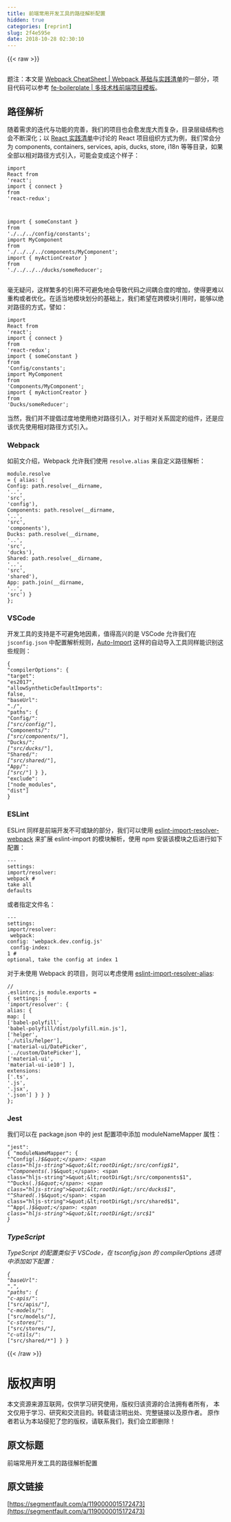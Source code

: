 ```yaml
---
title: 前端常用开发工具的路径解析配置
hidden: true
categories: [reprint]
slug: 2f4e595e
date: 2018-10-28 02:30:10
---
```


{{< raw >}}
<p><span class="img-wrap"><img data-src="/img/remote/1460000015172478" src="https://static.alili.tech/img/remote/1460000015172478" alt="" title="" style="cursor:pointer;display:inline"></span></p><p>&#x9898;&#x6CE8;&#xFF1A;&#x672C;&#x6587;&#x662F; <a href="https://github.com/wxyyxc1992/Awesome-CheatSheet/blob/master/Web/DevPractices/Bundler/Webpack-CheatSheet.md" rel="nofollow noreferrer" target="_blank">Webpack CheatSheet | Webpack &#x57FA;&#x7840;&#x4E0E;&#x5B9E;&#x8DF5;&#x6E05;&#x5355;</a>&#x7684;&#x4E00;&#x90E8;&#x5206;&#xFF0C;&#x9879;&#x76EE;&#x4EE3;&#x7801;&#x53EF;&#x4EE5;&#x53C2;&#x8003; <a href="https://github.com/wxyyxc1992/fe-boilerplate" rel="nofollow noreferrer" target="_blank">fe-boilerplate | &#x591A;&#x6280;&#x672F;&#x6808;&#x524D;&#x7AEF;&#x9879;&#x76EE;&#x6A21;&#x677F;</a>&#x3002;</p><h2 id="articleHeader0">&#x8DEF;&#x5F84;&#x89E3;&#x6790;</h2><p>&#x968F;&#x7740;&#x9700;&#x6C42;&#x7684;&#x8FED;&#x4EE3;&#x4E0E;&#x529F;&#x80FD;&#x7684;&#x5B8C;&#x5584;&#xFF0C;&#x6211;&#x4EEC;&#x7684;&#x9879;&#x76EE;&#x4E5F;&#x4F1A;&#x6108;&#x53D1;&#x5E9E;&#x5927;&#x800C;&#x590D;&#x6742;&#xFF0C;&#x76EE;&#x5F55;&#x5C42;&#x7EA7;&#x7ED3;&#x6784;&#x4E5F;&#x4F1A;&#x4E0D;&#x65AD;&#x6DF1;&#x5316;&#xFF1B;&#x4EE5; <a href="https://parg.co/YWj" rel="nofollow noreferrer" target="_blank">React &#x5B9E;&#x8DF5;&#x6E05;&#x5355;</a>&#x4E2D;&#x8BA8;&#x8BBA;&#x7684; React &#x9879;&#x76EE;&#x7EC4;&#x7EC7;&#x65B9;&#x5F0F;&#x4E3A;&#x4F8B;&#xFF0C;&#x6211;&#x4EEC;&#x5E38;&#x4F1A;&#x5206;&#x4E3A; components, containers, services, apis, ducks, store, i18n &#x7B49;&#x7B49;&#x76EE;&#x5F55;&#xFF0C;&#x5982;&#x679C;&#x5168;&#x90E8;&#x4EE5;&#x76F8;&#x5BF9;&#x8DEF;&#x5F84;&#x65B9;&#x5F0F;&#x5F15;&#x5165;&#xFF0C;&#x53EF;&#x80FD;&#x4F1A;&#x53D8;&#x6210;&#x8FD9;&#x4E2A;&#x6837;&#x5B50;&#xFF1A;</p><div class="widget-codetool" style="display:none"><div class="widget-codetool--inner"><span class="selectCode code-tool" data-toggle="tooltip" data-placement="top" title="" data-original-title="&#x5168;&#x9009;"></span> <span type="button" class="copyCode code-tool" data-toggle="tooltip" data-placement="top" data-clipboard-text="import React from &apos;react&apos;;
import { connect } from &apos;react-redux&apos;;

import { someConstant } from &apos;./../../config/constants&apos;;
import MyComponent from &apos;./../../../components/MyComponent&apos;;
import { myActionCreator } from &apos;./../../../ducks/someReducer&apos;;" title="" data-original-title="&#x590D;&#x5236;"></span> <span type="button" class="saveToNote code-tool" data-toggle="tooltip" data-placement="top" title="" data-original-title="&#x653E;&#x8FDB;&#x7B14;&#x8BB0;"></span></div></div><pre class="javascript hljs"><code class="js"><span class="hljs-keyword">import</span> React <span class="hljs-keyword">from</span> <span class="hljs-string">&apos;react&apos;</span>;
<span class="hljs-keyword">import</span> { connect } <span class="hljs-keyword">from</span> <span class="hljs-string">&apos;react-redux&apos;</span>;

<span class="hljs-keyword">import</span> { someConstant } <span class="hljs-keyword">from</span> <span class="hljs-string">&apos;./../../config/constants&apos;</span>;
<span class="hljs-keyword">import</span> MyComponent <span class="hljs-keyword">from</span> <span class="hljs-string">&apos;./../../../components/MyComponent&apos;</span>;
<span class="hljs-keyword">import</span> { myActionCreator } <span class="hljs-keyword">from</span> <span class="hljs-string">&apos;./../../../ducks/someReducer&apos;</span>;</code></pre><p>&#x6BEB;&#x65E0;&#x7591;&#x95EE;&#xFF0C;&#x8FD9;&#x6837;&#x7E41;&#x591A;&#x7684;&#x5F15;&#x7528;&#x4E0D;&#x53EF;&#x907F;&#x514D;&#x5730;&#x4F1A;&#x5BFC;&#x81F4;&#x4EE3;&#x7801;&#x4E4B;&#x95F4;&#x8026;&#x5408;&#x5EA6;&#x7684;&#x589E;&#x52A0;&#xFF0C;&#x4F7F;&#x5F97;&#x66F4;&#x96BE;&#x4EE5;&#x91CD;&#x6784;&#x6216;&#x8005;&#x4F18;&#x5316;&#x3002;&#x5728;&#x9002;&#x5F53;&#x5730;&#x6A21;&#x5757;&#x5212;&#x5206;&#x7684;&#x57FA;&#x7840;&#x4E0A;&#xFF0C;&#x6211;&#x4EEC;&#x5E0C;&#x671B;&#x5728;&#x8DE8;&#x6A21;&#x5757;&#x5F15;&#x7528;&#x65F6;&#xFF0C;&#x80FD;&#x591F;&#x4EE5;&#x7EDD;&#x5BF9;&#x8DEF;&#x5F84;&#x7684;&#x65B9;&#x5F0F;&#xFF0C;&#x8B6C;&#x5982;&#xFF1A;</p><div class="widget-codetool" style="display:none"><div class="widget-codetool--inner"><span class="selectCode code-tool" data-toggle="tooltip" data-placement="top" title="" data-original-title="&#x5168;&#x9009;"></span> <span type="button" class="copyCode code-tool" data-toggle="tooltip" data-placement="top" data-clipboard-text="import React from &apos;react&apos;;
import { connect } from &apos;react-redux&apos;;
import { someConstant } from &apos;Config/constants&apos;;
import MyComponent from &apos;Components/MyComponent&apos;;
import { myActionCreator } from &apos;Ducks/someReducer&apos;;" title="" data-original-title="&#x590D;&#x5236;"></span> <span type="button" class="saveToNote code-tool" data-toggle="tooltip" data-placement="top" title="" data-original-title="&#x653E;&#x8FDB;&#x7B14;&#x8BB0;"></span></div></div><pre class="javascript hljs"><code class="js"><span class="hljs-keyword">import</span> React <span class="hljs-keyword">from</span> <span class="hljs-string">&apos;react&apos;</span>;
<span class="hljs-keyword">import</span> { connect } <span class="hljs-keyword">from</span> <span class="hljs-string">&apos;react-redux&apos;</span>;
<span class="hljs-keyword">import</span> { someConstant } <span class="hljs-keyword">from</span> <span class="hljs-string">&apos;Config/constants&apos;</span>;
<span class="hljs-keyword">import</span> MyComponent <span class="hljs-keyword">from</span> <span class="hljs-string">&apos;Components/MyComponent&apos;</span>;
<span class="hljs-keyword">import</span> { myActionCreator } <span class="hljs-keyword">from</span> <span class="hljs-string">&apos;Ducks/someReducer&apos;</span>;</code></pre><p>&#x5F53;&#x7136;&#xFF0C;&#x6211;&#x4EEC;&#x5E76;&#x4E0D;&#x63D0;&#x5021;&#x8FC7;&#x5EA6;&#x5730;&#x4F7F;&#x7528;&#x7EDD;&#x5BF9;&#x8DEF;&#x5F84;&#x5F15;&#x5165;&#xFF0C;&#x5BF9;&#x4E8E;&#x76F8;&#x5BF9;&#x5173;&#x7CFB;&#x56FA;&#x5B9A;&#x7684;&#x7EC4;&#x4EF6;&#xFF0C;&#x8FD8;&#x662F;&#x5E94;&#x8BE5;&#x4F18;&#x5148;&#x4F7F;&#x7528;&#x76F8;&#x5BF9;&#x8DEF;&#x5F84;&#x65B9;&#x5F0F;&#x5F15;&#x5165;&#x3002;</p><h3 id="articleHeader1">Webpack</h3><p>&#x5982;&#x524D;&#x6587;&#x4ECB;&#x7ECD;&#xFF0C;Webpack &#x5141;&#x8BB8;&#x6211;&#x4EEC;&#x4F7F;&#x7528; <code>resolve.alias</code> &#x6765;&#x81EA;&#x5B9A;&#x4E49;&#x8DEF;&#x5F84;&#x89E3;&#x6790;&#xFF1A;</p><div class="widget-codetool" style="display:none"><div class="widget-codetool--inner"><span class="selectCode code-tool" data-toggle="tooltip" data-placement="top" title="" data-original-title="&#x5168;&#x9009;"></span> <span type="button" class="copyCode code-tool" data-toggle="tooltip" data-placement="top" data-clipboard-text="module.resolve = {
  alias: {
    Config: path.resolve(__dirname, &apos;..&apos;, &apos;src&apos;, &apos;config&apos;),
    Components: path.resolve(__dirname, &apos;..&apos;, &apos;src&apos;, &apos;components&apos;),
    Ducks: path.resolve(__dirname, &apos;..&apos;, &apos;src&apos;, &apos;ducks&apos;),
    Shared: path.resolve(__dirname, &apos;..&apos;, &apos;src&apos;, &apos;shared&apos;),
    App: path.join(__dirname, &apos;..&apos;, &apos;src&apos;)
  }
};" title="" data-original-title="&#x590D;&#x5236;"></span> <span type="button" class="saveToNote code-tool" data-toggle="tooltip" data-placement="top" title="" data-original-title="&#x653E;&#x8FDB;&#x7B14;&#x8BB0;"></span></div></div><pre class="javascript hljs"><code class="js"><span class="hljs-built_in">module</span>.resolve = {
  <span class="hljs-attr">alias</span>: {
    <span class="hljs-attr">Config</span>: path.resolve(__dirname, <span class="hljs-string">&apos;..&apos;</span>, <span class="hljs-string">&apos;src&apos;</span>, <span class="hljs-string">&apos;config&apos;</span>),
    <span class="hljs-attr">Components</span>: path.resolve(__dirname, <span class="hljs-string">&apos;..&apos;</span>, <span class="hljs-string">&apos;src&apos;</span>, <span class="hljs-string">&apos;components&apos;</span>),
    <span class="hljs-attr">Ducks</span>: path.resolve(__dirname, <span class="hljs-string">&apos;..&apos;</span>, <span class="hljs-string">&apos;src&apos;</span>, <span class="hljs-string">&apos;ducks&apos;</span>),
    <span class="hljs-attr">Shared</span>: path.resolve(__dirname, <span class="hljs-string">&apos;..&apos;</span>, <span class="hljs-string">&apos;src&apos;</span>, <span class="hljs-string">&apos;shared&apos;</span>),
    <span class="hljs-attr">App</span>: path.join(__dirname, <span class="hljs-string">&apos;..&apos;</span>, <span class="hljs-string">&apos;src&apos;</span>)
  }
};</code></pre><h3 id="articleHeader2">VSCode</h3><p>&#x5F00;&#x53D1;&#x5DE5;&#x5177;&#x7684;&#x652F;&#x6301;&#x662F;&#x4E0D;&#x53EF;&#x907F;&#x514D;&#x5730;&#x56E0;&#x7D20;&#xFF0C;&#x503C;&#x5F97;&#x9AD8;&#x5174;&#x7684;&#x662F; VSCode &#x5141;&#x8BB8;&#x6211;&#x4EEC;&#x5728; <code>jsconfig.json</code> &#x4E2D;&#x914D;&#x7F6E;&#x89E3;&#x6790;&#x89C4;&#x5219;&#xFF0C;<a href="https://github.com/soates/Auto-Import" rel="nofollow noreferrer" target="_blank">Auto-Import</a> &#x8FD9;&#x6837;&#x7684;&#x81EA;&#x52A8;&#x5BFC;&#x5165;&#x5DE5;&#x5177;&#x540C;&#x6837;&#x80FD;&#x8BC6;&#x522B;&#x8FD9;&#x4E9B;&#x89C4;&#x5219;&#xFF1A;</p><div class="widget-codetool" style="display:none"><div class="widget-codetool--inner"><span class="selectCode code-tool" data-toggle="tooltip" data-placement="top" title="" data-original-title="&#x5168;&#x9009;"></span> <span type="button" class="copyCode code-tool" data-toggle="tooltip" data-placement="top" data-clipboard-text="{
  &quot;compilerOptions&quot;: {
    &quot;target&quot;: &quot;es2017&quot;,
    &quot;allowSyntheticDefaultImports&quot;: false,
    &quot;baseUrl&quot;: &quot;./&quot;,
    &quot;paths&quot;: {
      &quot;Config/*&quot;: [&quot;src/config/*&quot;],
      &quot;Components/*&quot;: [&quot;src/components/*&quot;],
      &quot;Ducks/*&quot;: [&quot;src/ducks/*&quot;],
      &quot;Shared/*&quot;: [&quot;src/shared/*&quot;],
      &quot;App/*&quot;: [&quot;src/*&quot;]
    }
  },
  &quot;exclude&quot;: [&quot;node_modules&quot;, &quot;dist&quot;]
}" title="" data-original-title="&#x590D;&#x5236;"></span> <span type="button" class="saveToNote code-tool" data-toggle="tooltip" data-placement="top" title="" data-original-title="&#x653E;&#x8FDB;&#x7B14;&#x8BB0;"></span></div></div><pre class="javascript hljs"><code class="js">{
  <span class="hljs-string">&quot;compilerOptions&quot;</span>: {
    <span class="hljs-string">&quot;target&quot;</span>: <span class="hljs-string">&quot;es2017&quot;</span>,
    <span class="hljs-string">&quot;allowSyntheticDefaultImports&quot;</span>: <span class="hljs-literal">false</span>,
    <span class="hljs-string">&quot;baseUrl&quot;</span>: <span class="hljs-string">&quot;./&quot;</span>,
    <span class="hljs-string">&quot;paths&quot;</span>: {
      <span class="hljs-string">&quot;Config/*&quot;</span>: [<span class="hljs-string">&quot;src/config/*&quot;</span>],
      <span class="hljs-string">&quot;Components/*&quot;</span>: [<span class="hljs-string">&quot;src/components/*&quot;</span>],
      <span class="hljs-string">&quot;Ducks/*&quot;</span>: [<span class="hljs-string">&quot;src/ducks/*&quot;</span>],
      <span class="hljs-string">&quot;Shared/*&quot;</span>: [<span class="hljs-string">&quot;src/shared/*&quot;</span>],
      <span class="hljs-string">&quot;App/*&quot;</span>: [<span class="hljs-string">&quot;src/*&quot;</span>]
    }
  },
  <span class="hljs-string">&quot;exclude&quot;</span>: [<span class="hljs-string">&quot;node_modules&quot;</span>, <span class="hljs-string">&quot;dist&quot;</span>]
}</code></pre><h3 id="articleHeader3">ESLint</h3><p>ESLint &#x540C;&#x6837;&#x662F;&#x524D;&#x7AEF;&#x5F00;&#x53D1;&#x4E0D;&#x53EF;&#x6216;&#x7F3A;&#x7684;&#x90E8;&#x5206;&#xFF0C;&#x6211;&#x4EEC;&#x53EF;&#x4EE5;&#x4F7F;&#x7528; <a href="https://www.npmjs.com/package/eslint-import-resolver-webpack" rel="nofollow noreferrer" target="_blank">eslint-import-resolver-webpack</a> &#x6765;&#x6269;&#x5C55; eslint-import &#x7684;&#x6A21;&#x5757;&#x89E3;&#x6790;&#xFF0C;&#x4F7F;&#x7528; npm &#x5B89;&#x88C5;&#x8BE5;&#x6A21;&#x5757;&#x4E4B;&#x540E;&#x8FDB;&#x884C;&#x5982;&#x4E0B;&#x914D;&#x7F6E;&#xFF1A;</p><div class="widget-codetool" style="display:none"><div class="widget-codetool--inner"><span class="selectCode code-tool" data-toggle="tooltip" data-placement="top" title="" data-original-title="&#x5168;&#x9009;"></span> <span type="button" class="copyCode code-tool" data-toggle="tooltip" data-placement="top" data-clipboard-text="---
settings:
  import/resolver: webpack  # take all defaults" title="" data-original-title="&#x590D;&#x5236;"></span> <span type="button" class="saveToNote code-tool" data-toggle="tooltip" data-placement="top" title="" data-original-title="&#x653E;&#x8FDB;&#x7B14;&#x8BB0;"></span></div></div><pre class="yaml hljs"><code class="yaml"><span class="hljs-meta">---</span>
<span class="hljs-attr">settings:</span>
  <span class="hljs-string">import/resolver:</span> <span class="hljs-string">webpack</span>  <span class="hljs-comment"># take all defaults</span></code></pre><p>&#x6216;&#x8005;&#x6307;&#x5B9A;&#x6587;&#x4EF6;&#x540D;&#xFF1A;</p><div class="widget-codetool" style="display:none"><div class="widget-codetool--inner"><span class="selectCode code-tool" data-toggle="tooltip" data-placement="top" title="" data-original-title="&#x5168;&#x9009;"></span> <span type="button" class="copyCode code-tool" data-toggle="tooltip" data-placement="top" data-clipboard-text="---
settings:
  import/resolver:
    webpack:
      config: &apos;webpack.dev.config.js&apos;
      config-index: 1   # optional, take the config at index 1" title="" data-original-title="&#x590D;&#x5236;"></span> <span type="button" class="saveToNote code-tool" data-toggle="tooltip" data-placement="top" title="" data-original-title="&#x653E;&#x8FDB;&#x7B14;&#x8BB0;"></span></div></div><pre class="yaml hljs"><code class="yaml"><span class="hljs-meta">---</span>
<span class="hljs-attr">settings:</span>
  <span class="hljs-string">import/resolver:</span>
<span class="hljs-attr">    webpack:</span>
<span class="hljs-attr">      config:</span> <span class="hljs-string">&apos;webpack.dev.config.js&apos;</span>
<span class="hljs-attr">      config-index:</span> <span class="hljs-number">1</span>   <span class="hljs-comment"># optional, take the config at index 1</span></code></pre><p>&#x5BF9;&#x4E8E;&#x672A;&#x4F7F;&#x7528; Webpack &#x7684;&#x9879;&#x76EE;&#xFF0C;&#x5219;&#x53EF;&#x4EE5;&#x8003;&#x8651;&#x4F7F;&#x7528; <a href="https://www.npmjs.com/package/eslint-import-resolver-alias" rel="nofollow noreferrer" target="_blank">eslint-import-resolver-alias</a>:</p><div class="widget-codetool" style="display:none"><div class="widget-codetool--inner"><span class="selectCode code-tool" data-toggle="tooltip" data-placement="top" title="" data-original-title="&#x5168;&#x9009;"></span> <span type="button" class="copyCode code-tool" data-toggle="tooltip" data-placement="top" data-clipboard-text="// .eslintrc.js
module.exports = {
  settings: {
    &apos;import/resolver&apos;: {
      alias: {
        map: [
          [&apos;babel-polyfill&apos;, &apos;babel-polyfill/dist/polyfill.min.js&apos;],
          [&apos;helper&apos;, &apos;./utils/helper&apos;],
          [&apos;material-ui/DatePicker&apos;, &apos;../custom/DatePicker&apos;],
          [&apos;material-ui&apos;, &apos;material-ui-ie10&apos;]
        ],
        extensions: [&apos;.ts&apos;, &apos;.js&apos;, &apos;.jsx&apos;, &apos;.json&apos;]
      }
    }
  }
};" title="" data-original-title="&#x590D;&#x5236;"></span> <span type="button" class="saveToNote code-tool" data-toggle="tooltip" data-placement="top" title="" data-original-title="&#x653E;&#x8FDB;&#x7B14;&#x8BB0;"></span></div></div><pre class="javascript hljs"><code class="js"><span class="hljs-comment">// .eslintrc.js</span>
<span class="hljs-built_in">module</span>.exports = {
  <span class="hljs-attr">settings</span>: {
    <span class="hljs-string">&apos;import/resolver&apos;</span>: {
      <span class="hljs-attr">alias</span>: {
        <span class="hljs-attr">map</span>: [
          [<span class="hljs-string">&apos;babel-polyfill&apos;</span>, <span class="hljs-string">&apos;babel-polyfill/dist/polyfill.min.js&apos;</span>],
          [<span class="hljs-string">&apos;helper&apos;</span>, <span class="hljs-string">&apos;./utils/helper&apos;</span>],
          [<span class="hljs-string">&apos;material-ui/DatePicker&apos;</span>, <span class="hljs-string">&apos;../custom/DatePicker&apos;</span>],
          [<span class="hljs-string">&apos;material-ui&apos;</span>, <span class="hljs-string">&apos;material-ui-ie10&apos;</span>]
        ],
        <span class="hljs-attr">extensions</span>: [<span class="hljs-string">&apos;.ts&apos;</span>, <span class="hljs-string">&apos;.js&apos;</span>, <span class="hljs-string">&apos;.jsx&apos;</span>, <span class="hljs-string">&apos;.json&apos;</span>]
      }
    }
  }
};</code></pre><h3 id="articleHeader4">Jest</h3><p>&#x6211;&#x4EEC;&#x53EF;&#x4EE5;&#x5728; package.json &#x4E2D;&#x7684; jest &#x914D;&#x7F6E;&#x9879;&#x4E2D;&#x6DFB;&#x52A0; moduleNameMapper &#x5C5E;&#x6027;&#xFF1A;</p><div class="widget-codetool" style="display:none"><div class="widget-codetool--inner"><span class="selectCode code-tool" data-toggle="tooltip" data-placement="top" title="" data-original-title="&#x5168;&#x9009;"></span> <span type="button" class="copyCode code-tool" data-toggle="tooltip" data-placement="top" data-clipboard-text="&quot;jest&quot;: {
  &quot;moduleNameMapper&quot;: {
    &quot;^Config(.*)$&quot;: &quot;&lt;rootDir&gt;/src/config$1&quot;,
    &quot;^Components(.*)$&quot;: &quot;&lt;rootDir&gt;/src/components$1&quot;,
    &quot;^Ducks(.*)$&quot;: &quot;&lt;rootDir&gt;/src/ducks$1&quot;,
    &quot;^Shared(.*)$&quot;: &quot;&lt;rootDir&gt;/src/shared$1&quot;,
    &quot;^App(.*)$&quot;: &quot;&lt;rootDir&gt;/src$1&quot;
}" title="" data-original-title="&#x590D;&#x5236;"></span> <span type="button" class="saveToNote code-tool" data-toggle="tooltip" data-placement="top" title="" data-original-title="&#x653E;&#x8FDB;&#x7B14;&#x8BB0;"></span></div></div><pre class="json hljs"><code class="json"><span class="hljs-string">&quot;jest&quot;</span>: {
  <span class="hljs-attr">&quot;moduleNameMapper&quot;</span>: {
    <span class="hljs-attr">&quot;^Config(.*)$&quot;</span>: <span class="hljs-string">&quot;&lt;rootDir&gt;/src/config$1&quot;</span>,
    <span class="hljs-attr">&quot;^Components(.*)$&quot;</span>: <span class="hljs-string">&quot;&lt;rootDir&gt;/src/components$1&quot;</span>,
    <span class="hljs-attr">&quot;^Ducks(.*)$&quot;</span>: <span class="hljs-string">&quot;&lt;rootDir&gt;/src/ducks$1&quot;</span>,
    <span class="hljs-attr">&quot;^Shared(.*)$&quot;</span>: <span class="hljs-string">&quot;&lt;rootDir&gt;/src/shared$1&quot;</span>,
    <span class="hljs-attr">&quot;^App(.*)$&quot;</span>: <span class="hljs-string">&quot;&lt;rootDir&gt;/src$1&quot;</span>
}</code></pre><h3 id="articleHeader5">TypeScript</h3><p>TypeScript &#x7684;&#x914D;&#x7F6E;&#x7C7B;&#x4F3C;&#x4E8E; VSCode&#xFF0C;&#x5728; tsconfig.json &#x7684; compilerOptions &#x9009;&#x9879;&#x4E2D;&#x6DFB;&#x52A0;&#x5982;&#x4E0B;&#x914D;&#x7F6E;&#xFF1A;</p><div class="widget-codetool" style="display:none"><div class="widget-codetool--inner"><span class="selectCode code-tool" data-toggle="tooltip" data-placement="top" title="" data-original-title="&#x5168;&#x9009;"></span> <span type="button" class="copyCode code-tool" data-toggle="tooltip" data-placement="top" data-clipboard-text="{
  &quot;baseUrl&quot;: &quot;.&quot;,
  &quot;paths&quot;: {
    &quot;c-apis/*&quot;: [&quot;src/apis/*&quot;],
    &quot;c-models/*&quot;: [&quot;src/models/*&quot;],
    &quot;c-stores/*&quot;: [&quot;src/stores/*&quot;],
    &quot;c-utils/*&quot;: [&quot;src/shared/*&quot;]
  }
}" title="" data-original-title="&#x590D;&#x5236;"></span> <span type="button" class="saveToNote code-tool" data-toggle="tooltip" data-placement="top" title="" data-original-title="&#x653E;&#x8FDB;&#x7B14;&#x8BB0;"></span></div></div><pre class="json hljs"><code class="json">{
  <span class="hljs-attr">&quot;baseUrl&quot;</span>: <span class="hljs-string">&quot;.&quot;</span>,
  <span class="hljs-attr">&quot;paths&quot;</span>: {
    <span class="hljs-attr">&quot;c-apis/*&quot;</span>: [<span class="hljs-string">&quot;src/apis/*&quot;</span>],
    <span class="hljs-attr">&quot;c-models/*&quot;</span>: [<span class="hljs-string">&quot;src/models/*&quot;</span>],
    <span class="hljs-attr">&quot;c-stores/*&quot;</span>: [<span class="hljs-string">&quot;src/stores/*&quot;</span>],
    <span class="hljs-attr">&quot;c-utils/*&quot;</span>: [<span class="hljs-string">&quot;src/shared/*&quot;</span>]
  }
}</code></pre>
{{< /raw >}}

# 版权声明
本文资源来源互联网，仅供学习研究使用，版权归该资源的合法拥有者所有，
本文仅用于学习、研究和交流目的。转载请注明出处、完整链接以及原作者。
原作者若认为本站侵犯了您的版权，请联系我们，我们会立即删除！

## 原文标题
前端常用开发工具的路径解析配置

## 原文链接
[https://segmentfault.com/a/1190000015172473](https://segmentfault.com/a/1190000015172473)

